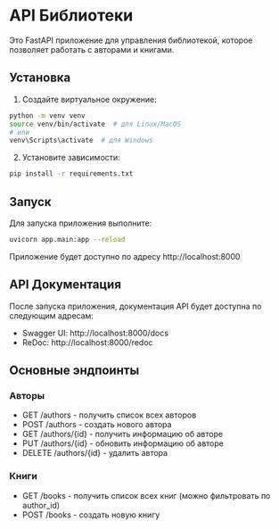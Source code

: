 # API Библиотеки

Это FastAPI приложение для управления библиотекой, которое позволяет работать с авторами и книгами.

## Установка

1. Создайте виртуальное окружение:
```bash
python -m venv venv
source venv/bin/activate  # для Linux/MacOS
# или
venv\Scripts\activate  # для Windows
```

2. Установите зависимости:
```bash
pip install -r requirements.txt
```

## Запуск

Для запуска приложения выполните:

```bash
uvicorn app.main:app --reload
```

Приложение будет доступно по адресу http://localhost:8000

## API Документация

После запуска приложения, документация API будет доступна по следующим адресам:
- Swagger UI: http://localhost:8000/docs
- ReDoc: http://localhost:8000/redoc

## Основные эндпоинты

### Авторы
- GET /authors - получить список всех авторов
- POST /authors - создать нового автора
- GET /authors/{id} - получить информацию об авторе
- PUT /authors/{id} - обновить информацию об авторе
- DELETE /authors/{id} - удалить автора

### Книги
- GET /books - получить список всех книг (можно фильтровать по author_id)
- POST /books - создать новую книгу 